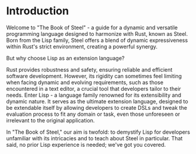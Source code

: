 # Introduction

Welcome to "The Book of Steel" - a guide for a dynamic and versatile programming language designed
to harmonize with Rust, known as Steel. Born from the Lisp family, Steel offers a blend of dynamic
expressiveness within Rust's strict environment, creating a powerful synergy.

But why choose Lisp as an extension language?

Rust provides robustness and safety, ensuring reliable and efficient software development.
However, its rigidity can sometimes feel limiting when facing dynamic and evolving requirements,
such as those encountered in a text editor, a crucial tool that developers tailor to their needs.
Enter Lisp - a language family renowned for its extensibility and dynamic nature. It serves as the
ultimate extension language, designed to be extendable itself by allowing developers to create DSLs
and tweak the evaluation process to fit any domain or task, even those unforeseen or irrelevant to
the original application.

In "The Book of Steel," our aim is twofold: to demystify Lisp for developers unfamiliar with its
intricacies and to teach about Steel in particular. That said, no prior Lisp experience is needed;
we've got you covered.
